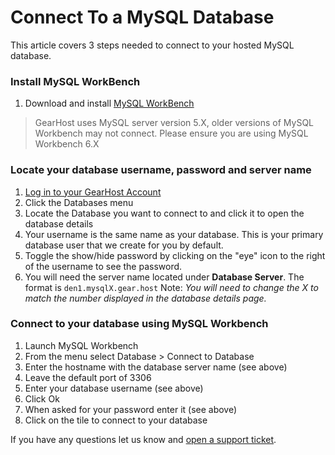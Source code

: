 # Connect To a MySQL Database
This article covers 3 steps needed to connect to your hosted MySQL database.

### Install MySQL WorkBench
1. Download and install [MySQL WorkBench](https://dev.mysql.com/downloads/workbench/)

> GearHost uses MySQL server version 5.X, older versions of MySQL Workbench may not connect. Please ensure you are using MySQL Workbench 6.X

### Locate your database username, password and server name
1. [Log in to your GearHost Account](https://my.gearhost.com/account/login)
2. Click the Databases menu
3. Locate the Database you want to connect to and click it to open the database details
4. Your username is the same name as your database. This is your primary database user that we create for you by default.
5. Toggle the show/hide password by clicking on the "eye" icon to the right of the username to see the password.
6. You will need the server name located under **Database Server**. The format is `den1.mysqlX.gear.host`
   Note: *You will need to change the X to match the number displayed in the database details page.*

### Connect to your database using MySQL Workbench
1. Launch MySQL Workbench
2. From the menu select Database > Connect to Database
3. Enter the hostname with the database server name (see above)
4. Leave the default port of 3306
5. Enter your database username (see above)
6. Click Ok
7. When asked for your password enter it (see above)
8. Click on the tile to connect to your database

If you have any questions let us know and [open a support ticket](https://www.gearhost.com/documentation/how-to-open-a-support-ticket).
